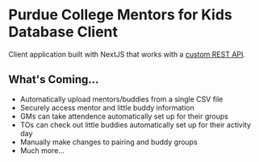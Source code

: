 # Purdue College Mentors for Kids Database Client

Client application built with NextJS that works with a [custom REST API](https://github.com/bkinaan/purdue-cmfk-database-server?tab=readme-ov-file).

## What's Coming...

- Automatically upload mentors/buddies from a single CSV file
- Securely access mentor and little buddy information
- GMs can take attendence automatically set up for their groups
- TOs can check out little buddies automatically set up for their activity day
- Manually make changes to pairing and buddy groups
- Much more...
